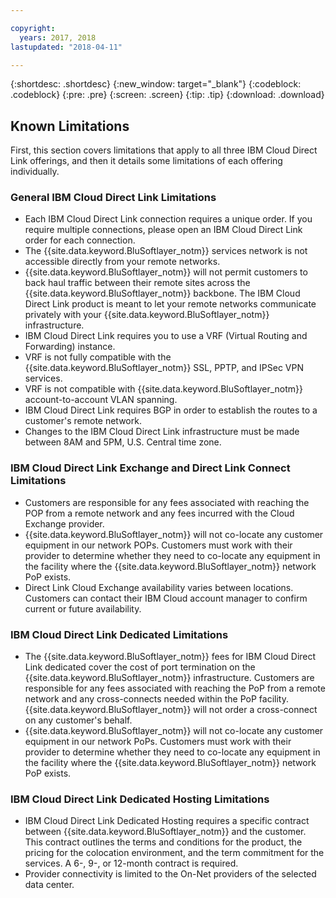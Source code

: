 ```yaml
---

copyright:
  years: 2017, 2018
lastupdated: "2018-04-11"

---
```


{:shortdesc: .shortdesc}
{:new_window: target="_blank"}
{:codeblock: .codeblock}
{:pre: .pre}
{:screen: .screen}
{:tip: .tip}
{:download: .download}

## Known Limitations
First, this section covers limitations that apply to all three IBM Cloud Direct Link offerings, and then it details some limitations of each offering individually.

### General IBM Cloud Direct Link Limitations
 * Each IBM Cloud Direct Link connection requires a unique order. If you require multiple connections, please open an IBM Cloud Direct Link order for each connection.
 * The {{site.data.keyword.BluSoftlayer_notm}} services network is not accessible directly from your remote networks.
 * {{site.data.keyword.BluSoftlayer_notm}} will not permit customers to back haul traffic between their remote sites across the {{site.data.keyword.BluSoftlayer_notm}} backbone. The IBM Cloud Direct Link product is meant to let your remote networks communicate privately with your {{site.data.keyword.BluSoftlayer_notm}} infrastructure.
 * IBM Cloud Direct Link requires you to use a VRF (Virtual Routing and Forwarding) instance.
 * VRF is not fully compatible with the {{site.data.keyword.BluSoftlayer_notm}} SSL, PPTP, and IPSec VPN services.
 * VRF is not compatible with {{site.data.keyword.BluSoftlayer_notm}} account-to-account VLAN spanning.
 * IBM Cloud Direct Link requires BGP in order to establish the routes to a customer's remote network.
 * Changes to the IBM Cloud Direct Link infrastructure must be made between 8AM and 5PM, U.S. Central time zone.
 
### IBM Cloud Direct Link Exchange and Direct Link Connect Limitations
 * Customers are responsible for any fees associated with reaching the POP from a remote network and any fees incurred with the Cloud Exchange provider.
 * {{site.data.keyword.BluSoftlayer_notm}} will not co-locate any customer equipment in our network POPs. Customers must work with their provider to determine whether they need to co-locate any equipment in the facility where the {{site.data.keyword.BluSoftlayer_notm}} network PoP exists.
 * Direct Link Cloud Exchange availability varies between locations. Customers can contact their IBM Cloud account manager to confirm current or future availability.
 
### IBM Cloud Direct Link Dedicated Limitations
 * The {{site.data.keyword.BluSoftlayer_notm}} fees for IBM Cloud Direct Link dedicated cover the cost of port termination on the {{site.data.keyword.BluSoftlayer_notm}} infrastructure. Customers are responsible for any fees associated with reaching the PoP from a remote network and any cross-connects needed within the PoP facility.  {{site.data.keyword.BluSoftlayer_notm}} will not order a cross-connect on any customer's behalf.
 * {{site.data.keyword.BluSoftlayer_notm}} will not co-locate any customer equipment in our network PoPs. Customers must work with their provider to determine whether they need to co-locate any equipment in the facility where the {{site.data.keyword.BluSoftlayer_notm}} network PoP exists.

### IBM Cloud Direct Link Dedicated Hosting Limitations
 * IBM Cloud Direct Link Dedicated Hosting requires a specific contract between {{site.data.keyword.BluSoftlayer_notm}} and the customer. This contract outlines the terms and conditions for the product, the pricing for the colocation environment, and the term commitment for the services. A 6-, 9-, or 12-month contract is required.
 * Provider connectivity is limited to the On-Net providers of the selected data center.
